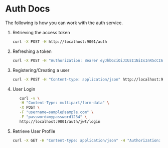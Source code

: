 # Auth Docs

The following is how you can work with the auth service.

1. Retrieving the access token

   ```bash
   curl -X POST -H http://localhost:9001/auth
   ```

2. Refreshing a token

   ```bash
   curl -X POST -H "Authorization: Bearer eyJhbGciOiJIUzI1NiIsInR5cCI6IkpXVCJ9.eyJzdWJqZWN0Ijp7ImVtYWlsIjoic2FtcGxlQHNhbXBsZS5jb20iLCJyb2xlIjoidXNlciJ9LCJ0eXBlIjoicmVmcmVzaCIsImV4cCI6MTY5NDU3MzU4MiwiaWF0IjoxNjkxODk1MTgyLCJqdGkiOiJlYmMyYzIwMy1lY2U5LTQ4YjktODJkYi1hMDRhNzY3NTIxNDEifQ.qxQMdwAAXLQDFxMOC_Tq_hRO9DjXVXuX3bbHPP_qmrU" http://localhost:9001/refresh
   ```

3. Registering/Creating a user

   ```bash
   curl -X POST -H "Content-type: application/json" http://localhost:9001/auth/register -d '{"name":"sample name", "email": "sample@sample.com", "password": "mypassword1234", "passwordConfirm": "mypassword1234"}'
   ```

4. User Login

   ```bash
      curl -v \
      -H "Content-Type: multipart/form-data" \
      -X POST \
      -F "username=sample@sample.com" \
      -F "password=mypassword1234" \
      http://localhost:9001/auth/jwt/login
   ```

5. Retrieve User Profile

   ```bash
   curl -X GET -H "Content-type: application/json" -H "Authorization: Bearer eyJhbGciOiJIUzI1NiIsInR5cCI6IkpXVCJ9.eyJzdWIiOiJzYW1wbGUzQHNhbXBsZS5jb20iLCJleHAiOjE2OTE5NzY0MzJ9.MOKotUTIWrpqSIAMwaDIvl6LJmsKFJckZ8pXIlnphO0" http://localhost:9001/users/protected
   ```
